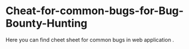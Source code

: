 # Cheat-for-common-bugs-for-Bug-Bounty-Hunting


Here you can find cheet sheet for common bugs in web application . 
